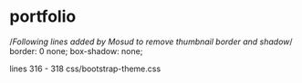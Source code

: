 # portfolio
/*Following lines added by Mosud to remove thumbnail border and shadow*/
		  border: 0 none;
		  box-shadow: none;

lines 316 - 318
css/bootstrap-theme.css

